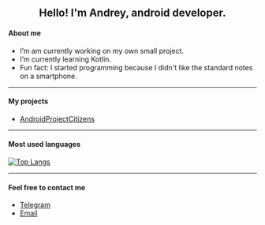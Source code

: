 <h2 align="center" id="heading">Hello! I'm Andrey, android developer.</h2> 

#### About me

* I’m am currently working on my own small project.
* I’m currently learning Kotlin.
* Fun fact: I started programming because I didn't like the standard notes on a smartphone.

***

#### My projects

* [AndroidProjectCitizens](https://github.com/Loskon/AndroidProjectCitizens)

***

#### Most used languages
[![Top Langs](https://github-readme-stats.vercel.app/api/top-langs/?username=loskon&layout=compact)](https://github.com/anuraghazra/github-readme-stats)

***

#### Feel free to contact me

* [Telegram](https://t.me/loskon)
* [Email](mailto:andreyrochev@yandex.ru)


<!--
- 🔭 I’m currently working on ...
- 🌱 I’m currently learning ...
- 👯 I’m looking to collaborate on ...
- 🤔 I’m looking for help with ...
- 💬 Ask me about ...
- 📫 How to reach me: ...
- 😄 Pronouns: ...
- ⚡ Fun fact: I started programming because I didn't like the standard notes on a smartphone
-->
